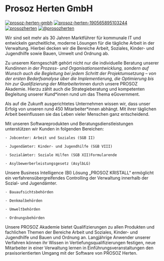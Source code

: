 # Prosoz Herten GmbH
<a href="https://de.linkedin.com/company/prosoz-herten-gmbh" target="blank"><img align="center" src="https://img.shields.io/badge/LinkedIn-0077B5?style=for-the-badge&logo=linkedin&logoColor=white" alt="prosoz-herten-gmbh"  /></a>
<a href="https://fb.com/prosoz-herten-190565895103244" target="blank"><img align="center" src="https://img.shields.io/badge/Facebook-1877F2?style=for-the-badge&logo=facebook&logoColor=white" alt="prosoz-herten-190565895103244" /></a>
<a href="https://instagram.com/prosozherten" target="blank"><img align="center" src="https://img.shields.io/badge/Instagram-E4405F?style=for-the-badge&logo=instagram&logoColor=white" alt="prosozherten"  /></a>
<a href="https://www.youtube.com/@prosozherten" target="blank"><img align="center" src="https://img.shields.io/badge/YouTube-FF0000?style=for-the-badge&logo=youtube&logoColor=white" alt="@prosozherten" /></a>

Wir sind seit mehr als 30 Jahren Marktführer für kommunale IT und entwickeln ganzheitliche, moderne Lösungen für die tägliche Arbeit in der Verwaltung. Hierbei decken wir die Bereiche Arbeit, Soziales, Kinder- und Jugendhilfe sowie Bauen, Umwelt und Ordnung ab.

Zu unserem Kerngeschäft gehört nicht nur die individuelle Beratung unserer Kund*innen in der Prozess- und Organisationsentwicklung, sondern auf Wunsch auch die Begleitung bei jedem Schritt der Projektumsetzung – von der ersten Bedarfsanalyse über die Implementierung, die Optimierung bis hin zur Qualifizierung der Mitarbeiter*innen durch unsere PROSOZ Akademie. Hierzu zählt auch die Strategieberatung und kompetenten Begleitung unserer Kund*innen rund um das Thema eGovernment.

Als auf die Zukunft ausgerichtetes Unternehmen wissen wir, dass unser Erfolg von unseren rund 450 Mitarbeiter*innen abhängt. Mit ihrer täglichen Arbeit beeinflussen sie das Leben vieler Menschen ganz entscheidend.



Mit unseren Softwareprodukten und Beratungsdienstleistungen unterstützen wir Kunden in folgenden Bereichen:


    · Jobcenter: Arbeit und Soziales (SGB II)

    · Jugendämter: Kinder- und Jugendhilfe (SGB VIII)

    · Sozialämter: Soziale Hilfen (SGB XII)Formularende

    · Asylbewerberleistungsgesetz (AsylbLG)


Unsere Business Intelligence (BI) Lösung „PROSOZ KRISTALL“ ermöglicht ein verfahrensübergreifendes Controlling der Verwaltung innerhalb der Sozial- und Jugendämter.

    · Bauaufsichtsbehörden

    · Denkmalbehörden

    · Umweltbehörden

    · Ordnungsbehörden

Unsere PROSOZ Akademie bietet Qualifizierungen zu allen Produkten und fachlichen Themen der Bereiche Arbeit und Soziales, Kinder- und Jugendhilfe und Bauen und Ordnung an. Langjährige Anwender unserer Verfahren können ihr Wissen in Vertiefungsqualifizierungen festigen, neue Mitarbeiter in einer Verwaltung lernen in Einführungsveranstaltungen den praxisorientierten Umgang mit der Software von PROSOZ Herten.

